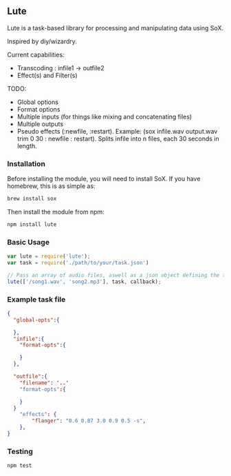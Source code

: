 ## Lute

Lute is a task-based library for processing and manipulating data using SoX.

Inspired by diy/wizardry.

Current capabilities:
* Transcoding : infile1 -> outfile2
* Effect(s) and Filter(s)

TODO:
* Global options
* Format options
* Multiple inputs (for things like mixing and concatenating files)
* Multiple outputs
* Pseudo effects (:newfile, :restart). Example: (sox infile.wav output.wav trim 0 30 : newfile : restart). Splits infile into n files, each 30 seconds in length. 

### Installation

Before installing the module, you will need to install SoX. If you have homebrew, this is as simple as:
```bash
brew install sox
```

Then install the module from npm:

```bash
npm install lute
```

### Basic Usage
```javascript
var lute = require('lute');
var task = require('./path/to/your/task.json')

// Pass an array of audio files, aswell as a json object defining the tasks to execute on these files
lute(['/song1.wav', 'song2.mp3'], task, callback);
```

### Example task file
```json
{
  "global-opts":{

  },
  "infile":{
    "format-opts":{

    }
  },

  "outfile":{
    "filename": '..'
    "format-opts":{

    }
  }
    "effects": {
        "flanger": "0.6 0.87 3.0 0.9 0.5 -s",
    },
}
```

### Testing
```bash
npm test
```
